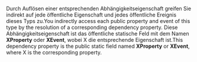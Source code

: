 <span data-ttu-id="eb070-101">Durch Auflösen einer entsprechenden Abhängigkeitseigenschaft greifen Sie indirekt auf jede öffentliche Eigenschaft und jedes öffentliche Ereignis dieses Typs zu.</span><span class="sxs-lookup"><span data-stu-id="eb070-101">You indirectly access each public property and event of this type by the resolution of a corresponding dependency property.</span></span> <span data-ttu-id="eb070-102">Diese Abhängigkeitseigenschaft ist das öffentliche statische Feld mit dem Namen **XProperty** oder **XEvent**, wobei X die entsprechende Eigenschaft ist.</span><span class="sxs-lookup"><span data-stu-id="eb070-102">This dependency property is the public static field named **XProperty** or **XEvent**, where X is the corresponding property.</span></span>